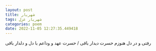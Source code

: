 ```yaml
---
layout: post
title: شهریار
tags: شهریار غزل
categories: poem
date: 2022-11-05 12:27:35.449418
---
```


رفتی و در دل هنوزم حسرت دیدار باقی / حسرت عهد و وداعم با دل و دلدار باقی
